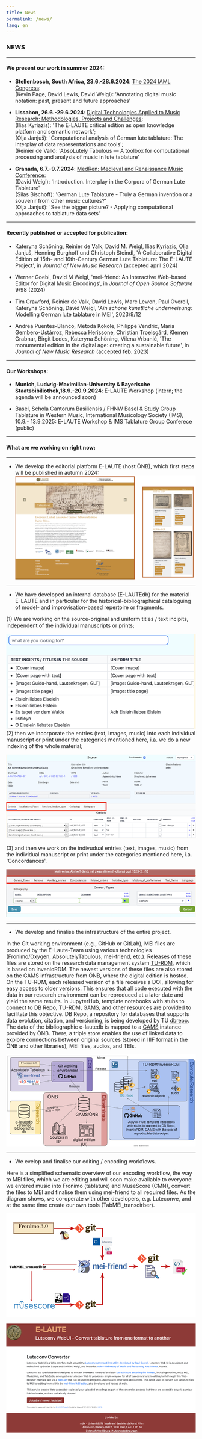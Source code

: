 ```yaml
---
title: News
permalink: /news/
lang: en 
---
```

### NEWS

___
#### We present our work in summer 2024:

- **Stellenbosch, South Africa, 23.6.-28.6.2024**: [The 2024 IAML Congress](https://www.iaml.info/congresses/2024-stellenbosch):  
   (Kevin Page, David Lewis, David Weigl): 'Annotating digital music notation: past, present and future approaches'    

   
- **Lissabon, 26.6.-29.6.2024**: [Digital Technologies Applied to Music Research: Methodologies, Projects and Challenges](https://echoes.fcsh.unl.pt/conference-info/):  
    (Ilias Kyriazis): 'The E-LAUTE critical edition as open knowledge platform and semantic network';  
    (Olja Janjuš): 'Computational analysis of German lute tablature: The interplay of data representations and tools';  
    (Reinier de Valk): 'AbsoLutely Tabulous — A toolbox for computational processing and analysis of music in lute tablature'  

 
- **Granada, 6.7.-9.7.2024**: [MedRen: Medieval and Renaissance Music Conference](https://www.medren2024.com):  
    (David Weigl): 'Introduction. Interplay in the Corpora of German Lute Tablature'    
    (Silas Bischoff): 'German Lute Tablature - Truly a German invention or a souvenir from other music cultures?'  
    (Olja Janjuš): 'See the bigger picture? - Applying computational approaches to tablature data sets'  

___
#### Recently published or accepted for publication:  
- Kateryna Schöning, Reinier de Valk, David M. Weigl, Ilias Kyriazis, Olja Janjuš, Henning Burghoff und Christoph Steindl, 'A Collaborative Digital Edition of 15th- and 16th-Century German Lute Tablature: The E-LAUTE Project', in _Journal of New Music Research_ (accepted april 2024)


- Werner Goebl, David M Weigl, 'mei-friend: An Interactive Web-based Editor for Digital Music Encodings', in _Journal of Open Source Software_ 9/98 (2024)


- Tim Crawford, Reinier de Valk, David Lewis, Marc Lewon, Paul Overell, Kateryna Schöning, David Weigl, '_Ain schone kunstliche underweisung_: Modelling German lute tablature in MEI', 2023/9/12

  
- Andrea Puentes-Blanco, Metoda Kokole, Philippe Vendrix, María Gembero-Ustárroz, Rebecca Herissone, Christian Troelsgård, Klemen Grabnar, Birgit Lodes, Kateryna Schöning, Vilena Vrbanić, 'The monumental edition in the digital age: creating a sustainable future', in _Journal of New Music Research_ (accepted feb. 2023)

___
#### Our Workshops:

- **Munich, Ludwig-Maximilian-University & Bayerische Staatsbibiliothek,18.9.-20.9.2024**: E-LAUTE Workshop (intern; the agenda will be announced soon) 
  
- Basel, Schola Cantorum Basiliensis / FHNW Basel & Study Group Tablature in Western Music, International Musicology Society (IMS), 10.9.- 13.9.2025: E-LAUTE Workshop & IMS Tablature Group Conferece (public)     

___
#### What are we working on right now:
___
- We develop the editorial platform E-LAUTE (host ÖNB), which first steps will be published in autumn 2024:  
![](/assets/img/Ed_platform_001.png)

___
- We have developed an internal database (E-LAUTEdb) for the material E-LAUTE and in particular for the historical-bibliographical cataloguing of model- and improvisation-based repertoire or fragments.
  
(1) We are working on the source-original and uniform titles / text incipits, independent of the individual manuscripts or prints;
  
![](/assets/img/ELAUTEdb_1_002.png)    
(2) then we incorporate the entries (text, images, music) into each individual manuscript or print under the categories mentioned here, i.a. we do a new indexing of the whole material; 
  
![](/assets/img/E-LAUTEdb_2_001.png)  

(3) and then we work on the indivudual entries (text, images, music) from the individual manuscript or print under the categories mentioned here, i.a. 'Concordances'.  

![](/assets/img/E-LAUTEdb_3_001.png)  

___
- We develop and finalise the infrastructure of the entire project.
  
In the Git working environment (e.g., GitHub or GitLab), MEI files are produced by the E-Laute-Team using various technologies (Fronimo/Oxygen, AbsolutelyTabulous, mei-friend, etc.). Releases of these files are stored on the research data management system [TU-RDM](https://researchdata.tuwien.at/), which is based on InvenioRDM. The newest versions of these files are also stored on the GAMS infrastructure from ÖNB, where the digital edition is hosted. On the TU-RDM, each released version of a file receives a DOI, allowing for easy access to older versions. This ensures that all code executed with the data in our research environment can be reproduced at a later date and yield the same results. In JupyterHub, template notebooks with stubs to connect to DB Repo, TU-RDM, GAMS, and other resources are provided to facilitate this objective. DB Repo, a repository for databases that supports data evolution, citation, and versioning, is being developed by TU [dbrepo](https://www.ifs.tuwien.ac.at/infrastructures/dbrepo). The data of the bibliographic e-lautedb is mapped to a [GAMS](https://gams.uni-graz.at/context:gams) instance provided by ÖNB. There, a triple store enables the use of linked data to explore connections between original sources (stored in IIIF format in the ÖNB and other libraries), MEI files, audios, and TEIs. 
  
![](/assets/OeNB_workflow_TU_1.png)  

___
- We evelop and finalise our editing / encoding workflows.

Here is a simplified schematic overview of our encoding workflow, the way to MEI files, which we are editing and will soon make available to everyone: we entered music into Fronimo (tablature) and MuseScore (CMN), convert the files to MEI and finalise them using mei-friend to all required files. As the diagram shows, we co-operate with other developers, e.g. Luteconve, and at the same time create our own tools (TabMEI_transcirber). 
  
![](/assets/img/Workflow_edition_01.png)  
<div class="acks"></div>



![](/assets/img/Luteconv_01.png)


